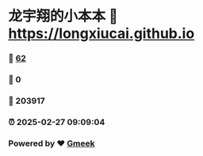 # 龙宇翔的小本本 :link: https://longxiucai.github.io 
### :page_facing_up: [62](https://longxiucai.github.io/tag.html) 
### :speech_balloon: 0 
### :hibiscus: 203917 
### :alarm_clock: 2025-02-27 09:09:04 
### Powered by :heart: [Gmeek](https://github.com/Meekdai/Gmeek)
